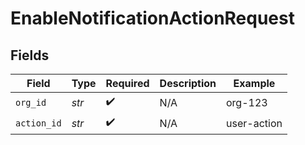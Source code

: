 # EnableNotificationActionRequest


## Fields

| Field              | Type               | Required           | Description        | Example            |
| ------------------ | ------------------ | ------------------ | ------------------ | ------------------ |
| `org_id`           | *str*              | :heavy_check_mark: | N/A                | org-123            |
| `action_id`        | *str*              | :heavy_check_mark: | N/A                | user-action        |